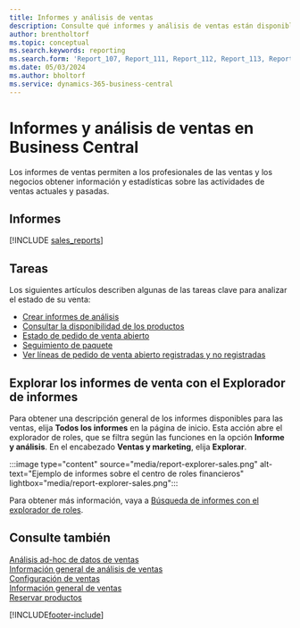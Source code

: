 ```yaml
---
title: Informes y análisis de ventas
description: Consulte qué informes y análisis de ventas están disponibles en la versión estándar de Business Central para que pueda realizar un seguimiento de su negocio.
author: brentholtorf
ms.topic: conceptual
ms.search.keywords: reporting
ms.search.form: 'Report_107, Report_111, Report_112, Report_113, Report_119, Report_121, Report_129, Report_209, Report_708, Report_713, Report_718, Report_813, Report_7313'
ms.date: 05/03/2024
ms.author: bholtorf
ms.service: dynamics-365-business-central
---
```

# <a name="sales-reports-and-analytics-in-business-central"></a>Informes y análisis de ventas en Business Central

Los informes de ventas permiten a los profesionales de las ventas y los negocios obtener información y estadísticas sobre las actividades de ventas actuales y pasadas.  

## <a name="reports"></a>Informes

[!INCLUDE [sales_reports](includes/sales-reports-include.md)]

## <a name="tasks"></a>Tareas

Los siguientes artículos describen algunas de las tareas clave para analizar el estado de su venta:

* [Crear informes de análisis](bi-how-create-analysis-views-reports.md)  
* [Consultar la disponibilidad de los productos](inventory-how-availability-overview.md)
* [Estado de pedido de venta abierto](sales-how-to-create-blanket-sales-orders.md#to-view-the-status-of-a-blanket-sales-order)
* [Seguimiento de paquete](sales-how-track-packages.md)
* [Ver líneas de pedido de venta abierto registradas y no registradas](sales-how-to-create-blanket-sales-orders.md#to-view-unposted-and-posted-blanket-sales-order-lines)

## <a name="explore-sales-reports-with-report-explorer"></a>Explorar los informes de venta con el Explorador de informes

Para obtener una descripción general de los informes disponibles para las ventas, elija **Todos los informes** en la página de inicio. Esta acción abre el explorador de roles, que se filtra según las funciones en la opción **Informe y análisis**. En el encabezado **Ventas y marketing**, elija **Explorar**.

:::image type="content" source="media/report-explorer-sales.png" alt-text="Ejemplo de informes sobre el centro de roles financieros" lightbox="media/report-explorer-sales.png":::

Para obtener más información, vaya a [Búsqueda de informes con el explorador de roles](ui-role-explorer.md).

## <a name="see-also"></a>Consulte también

[Análisis ad-hoc de datos de ventas](ad-hoc-analysis-sales.md)    
[Información general de análisis de ventas](sales-analytics-overview.md)   
[Configuración de ventas](sales-setup-sales.md)  
[Información general de ventas](sales-manage-sales.md)  
[Reservar productos](inventory-how-to-reserve-items.md)

[!INCLUDE[footer-include](includes/footer-banner.md)]
